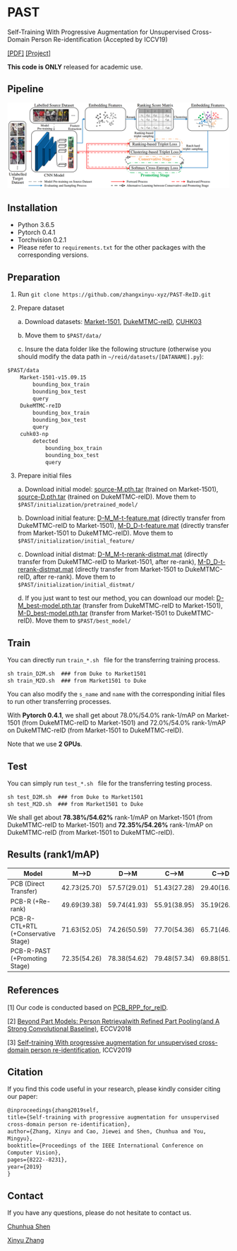 # PAST

Self-Training With Progressive Augmentation for Unsupervised Cross-Domain Person Re-identification (Accepted by ICCV19)

[[PDF]](http://openaccess.thecvf.com/content_ICCV_2019/html/Zhang_Self-Training_With_Progressive_Augmentation_for_Unsupervised_Cross-Domain_Person_Re-Identification_ICCV_2019_paper.html)
[[Project]](https://github.com/zhangxinyu-xyz/PAST-ReID)

**This code is ONLY** released for academic use.

## Pipeline
<div align=center>
<img src='imgs/pipline.png' width='800'>
</div>

## Installation

- Python 3.6.5 
- Pytorch 0.4.1 
- Torchvision 0.2.1
- Please refer to `requirements.txt` for the other packages with the corresponding versions.

## Preparation
1. Run `git clone https://github.com/zhangxinyu-xyz/PAST-ReID.git`
2. Prepare dataset

    a. Download datasets: [Market-1501](https://drive.google.com/open?id=1EpgASQKU0RQWt3JdJ3h4WTYGBrTV9E1w), [DukeMTMC-reID](https://drive.google.com/open?id=1K-2uVsLB-96EiTo44oyQCyfy20g0uTNO), [CUHK03](https://drive.google.com/open?id=1I3g_FBGOYZHmJYQyOT-4VK6-xAWVKxCw)

    b. Move them to ```$PAST/data/```

    c. Insure the data folder like the following structure (otherwise you should modify the data path in ```~/reid/datasets/[DATANAME].py```):
```
$PAST/data
    Market-1501-v15.09.15
        bounding_box_train
        bounding_box_test
        query
    DukeMTMC-reID
        bounding_box_train
        bounding_box_test
        query
    cuhk03-np
        detected
            bounding_box_train
            bounding_box_test
            query
```
3. Prepare initial files

    a. Download initial model: [source-M.pth.tar](https://drive.google.com/open?id=1xq8AYK3YNlUAbpCjW_3qqggEe1brLyWS) (trained on Market-1501), [source-D.pth.tar](https://drive.google.com/open?id=1QsmaURPjLeU8RCBohCMKs9bMZ1sQdfwC) (trained on DukeMTMC-reID). Move them to ```$PAST/initialization/pretrained_model/```

    b. Download initial feature: [D-M_M-t-feature.mat](https://drive.google.com/open?id=1qx98CdEeHeF1s5JgC0jcrfwa4u78Q3r1) (directly transfer from DukeMTMC-reID to Market-1501), [M-D_D-t-feature.mat](https://drive.google.com/open?id=1JOJlanxla8mZ5koM21J83t-46qll6X43) (directly transfer from Market-1501 to DukeMTMC-reID). Move them to ```$PAST/initialization/initial_feature/```

    c. Download initial distmat: [D-M_M-t-rerank-distmat.mat](https://drive.google.com/open?id=1xTkFQvHg0DvYtvFKTJQggfIyQVXMQP1f) (directly transfer from DukeMTMC-reID to Market-1501, after re-rank), [M-D_D-t-rerank-distmat.mat](https://drive.google.com/open?id=13xV6K0nZzhkWWnD-Z0yHfc3fVHKu9SOK) (directly transfer from Market-1501 to DukeMTMC-reID, after re-rank). Move them to ```$PAST/initialization/initial_distmat/```

    d. If you just want to test our method, you can download our model: [D-M_best-model.pth.tar](https://drive.google.com/open?id=1fPPSh-s8r--715fsGfiSHJgTcdLzZZw3) (transfer from DukeMTMC-reID to Market-1501), [M-D_best-model.pth.tar](https://drive.google.com/open?id=1LfvWG6EeoTDasW-GrGAT9fNJTw1DmEkE) (transfer from Market-1501 to DukeMTMC-reID). Move them to ```$PAST/best_model/```

## Train
You can directly run `train_*.sh ` file for the transferring training process.

```
sh train_D2M.sh  ### from Duke to Market1501
sh train_M2D.sh  ### from Market1501 to Duke
```

You can also modify the `s_name` and `name` with the corresponding initial files to run other transferring processes.

With **Pytorch 0.4.1**, we shall get about 78.0%/54.0% rank-1/mAP on Market-1501 (from DukeMTMC-reID to Market-1501) and 72.0%/54.0% rank-1/mAP on DukeMTMC-reID (from Market-1501 to DukeMTMC-reID).

Note that we use **2 GPUs**.

## Test
You can simply run `test_*.sh ` file for the transferring testing process.

```
sh test_D2M.sh  ### from Duke to Market1501
sh test_M2D.sh  ### from Market1501 to Duke
```
We shall get about **78.38%/54.62%** rank-1/mAP on Market-1501 (from DukeMTMC-reID to Market-1501) and **72.35%/54.26%** rank-1/mAP on DukeMTMC-reID (from Market-1501 to DukeMTMC-reID).

## Results (rank1/mAP)
| Model | M-->D | D-->M | C-->M | C-->D |
| --- | -- | -- | -- | -- |
| PCB (Direct Transfer) | 42.73(25.70) | 57.57(29.01) | 51.43(27.28) | 29.40(16.72) |
| PCB-R (+Re-rank) | 49.69(39.38) | 59.74(41.93) | 55.91(38.95) | 35.19(26.89) |
| PCB-R-CTL+RTL (+Conservative Stage) | 71.63(52.05) | 74.26(50.59) | 77.70(54.36) | 65.71(46.58) |
| PCB-R-PAST (+Promoting Stage) | 72.35(54.26) | 78.38(54.62) | 79.48(57.34) | 69.88(51.79) |

## References
[1] Our code is conducted based on [PCB_RPP_for_reID](https://github.com/syfafterzy/PCB_RPP_for_reID).

[2] [Beyond Part Models: Person Retrievalwith Refined Part Pooling(and A Strong Convolutional Baseline)](http://openaccess.thecvf.com/content_ECCV_2018/papers/Yifan_Sun_Beyond_Part_Models_ECCV_2018_paper.pdf), ECCV2018

[3] [Self-training With progressive augmentation for unsupervised cross-domain person re-identification](https://arxiv.org/abs/1907.13315), ICCV2019

## Citation

If you find this code useful in your research, please kindly consider citing our paper:

    @inproceedings{zhang2019self,
    title={Self-training with progressive augmentation for unsupervised cross-domain person re-identification},
    author={Zhang, Xinyu and Cao, Jiewei and Shen, Chunhua and You, Mingyu},
    booktitle={Proceedings of the IEEE International Conference on Computer Vision},
    pages={8222--8231},
    year={2019}
    }

## Contact

If you have any questions, please do not hesitate to contact us.

[Chunhua Shen](https://cs.adelaide.edu.au/~chhshen/)

[Xinyu Zhang](https://github.com/zhangxinyu-xyz)

